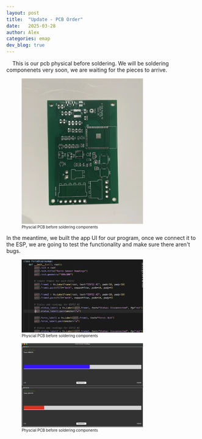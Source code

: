 ```yaml
---
layout: post
title:  "Update - PCB Order"
date:   2025-03-28
author: Alex
categories: emap
dev_blog: true
---
```


&nbsp;&nbsp;&nbsp;&nbsp;This is our pcb physical before soldering. We will be soldering componenets very soon, we are waiting for the pieces to arrive.

<figure>
    <img src="/images_archive/projects/emap/pcb1stwave.png" alt="ffcircuit" style="max-width: 75%;">
    <figcaption style="font-size: 0.7em;">Physcial PCB before soldering components</figcaption>
</figure>

In the meantime, we built the app UI for our program, once we connect it to the ESP, we are going to test the functionality and make sure there aren't bugs.

<figure>
    <img src="/images_archive/projects/emap/AppCode.png" alt="ffcircuit" style="max-width: 75%;">
    <figcaption style="font-size: 0.7em;">Physcial PCB before soldering components</figcaption>
</figure>

<figure>
    <img src="/images_archive/projects/emap/AppUI.png" alt="ffcircuit" style="max-width: 75%;">
    <figcaption style="font-size: 0.7em;">Physcial PCB before soldering components</figcaption>
</figure>

